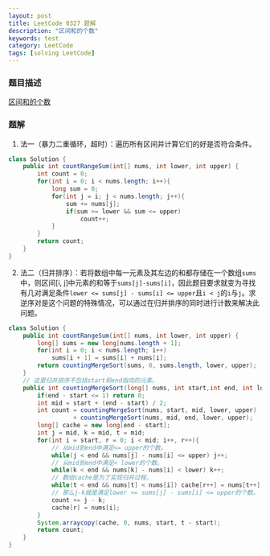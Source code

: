 ```yaml
---
layout: post
title: LeetCode 0327 题解
description: "区间和的个数"
keywords: test
category: LeetCode
tags: [solving LeetCode]
---
```


### 题目描述
[区间和的个数](https://leetcode-cn.com/problems/count-of-range-sum/)

### 题解
1. 法一（暴力二重循环，超时）：遍历所有区间并计算它们的好是否符合条件。
```java
class Solution {
    public int countRangeSum(int[] nums, int lower, int upper) {
        int count = 0;
        for(int i = 0; i < nums.length; i++){
            long sum = 0;
            for(int j = i; j < nums.length; j++){
                sum += nums[j];
                if(sum >= lower && sum <= upper)
                    count++;
            }
        }
        return count;   
    }
}
```
2. 法二（归并排序）：若将数组中每一元素及其左边的和都存储在一个数组`sums`中，则区间[i, j]中元素的和等于`sums[j]-sums[i]`，因此题目要求就变为寻找有几对满足条件`lower <= sums[j] - sums[i] <= upper`且`i < j`的`i`与`j`。求逆序对是这个问题的特殊情况，可以通过在归并排序的同时进行计数来解决此问题。
```java
class Solution {
    public int countRangeSum(int[] nums, int lower, int upper) {
        long[] sums = new long[nums.length + 1];
        for(int i = 0; i < nums.length; i++)
            sums[i + 1] = sums[i] + nums[i];
        return countingMergeSort(sums, 0, sums.length, lower, upper);     
    }
    // 这里归并排序不包括start和end指向的元素。
    public int countingMergeSort(long[] nums, int start,int end, int lower, int upper){
        if(end - start <= 1) return 0;
        int mid = start + (end - start) / 2;
        int count = countingMergeSort(nums, start, mid, lower, upper) 
                  + countingMergeSort(nums, mid, end, lower, upper);
        long[] cache = new long[end - start];
        int j = mid, k = mid, t = mid;
        for(int i = start, r = 0; i < mid; i++, r++){
            // 从mid到end中满足<= upper的个数。
            while(j < end && nums[j] - nums[i] <= upper) j++;
            // 从mid到end中满足< lower的个数。
            while(k < end && nums[k] - nums[i] < lower) k++;
            // 数组cache是为了实现归并过程。
            while(t < end && nums[t] < nums[i]) cache[r++] = nums[t++];
            // 那么j-k就是满足lower <= sums[j] - sums[i] <= upper的个数。
            count += j - k;
            cache[r] = nums[i];
        }
        System.arraycopy(cache, 0, nums, start, t - start);
        return count;
    }
}
```
